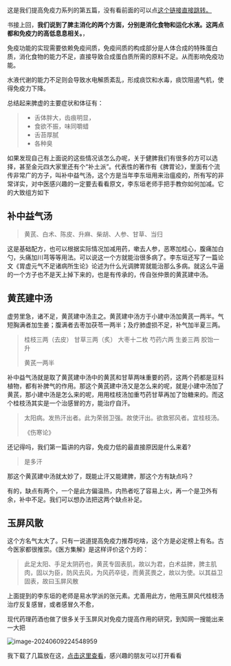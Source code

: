 这是我们提高免疫力系列的第五篇，没有看前面的可以点[这个链接直接跳转。](https://mp.weixin.qq.com/mp/appmsgalbum?__biz=Mzg5MTU5MjI1MA==&action=getalbum&album_id=3211413424915365889&scene=173&subscene=&sessionid=undefined&enterid=0&from_msgid=2247484145&from_itemidx=1&count=3&nolastread=1#wechat_redirect)

书接上回，**我们说到了脾主消化的两个方面，分别是消化食物和运化水液。这两点都和免疫力的高低息息相关。**，

免疫功能的实现需要依赖免疫间质，免疫间质的构成部分是人体合成的特殊蛋白质，消化食物的能力不足，直接导致合成蛋白质所需的原料不足。从而影响免疫功能。

水液代谢的能力不足则会导致水电解质紊乱，形成痰饮和水毒，痰饮阻遏气机，使得免疫力下降。

总结起来脾虚的主要症状和体征有：

> - 舌体胖大，齿痕明显，
> - 食欲不振，味同嚼蜡
> - 舌苔厚腻
> - 各种臭



如果发现自己有上面说的这些情况该怎么办呢，关于健脾我们有很多的方可以选择，甚至金元四大家里还有个“补土派”。代表性的著作有《脾胃论》，里面有个流传非常广的方子，叫补中益气汤，这个方是当年李东垣用来治瘟疫的，所有写的非常详实，对中医感兴趣的一定要去看看原文，李东垣老师手把手教你如何加减。它的大致组方如下

## 补中益气汤



> 黄芪、白术、陈皮、升麻、柴胡、人参、甘草、当归

这是基础配方，也可以根据实际情况加减用药，嗽去人参，恶寒加桂心，腹痛加白勺，头痛加川芎等等用法。可以说这一个方就能治很多病了。李东垣还写了一篇论文《胃虚元气不足诸病所生论》论述为什么光调脾胃就能治那么多病。就这么牛逼的一个方子也不是天上掉下来的，也是有传承的，传自张仲景的黄芪建中汤。



## 黄芪建中汤





虚劳里急，诸不足，黄芪建中汤主之。黄芪建中汤方于小建中汤加黄芪一两半。气短胸满者加生姜；腹满者去枣加茯苓一两半；及疗肺虚损不足，补气加半夏三两。



> 桂枝三两（去皮） 甘草三两（炙） 大枣十二枚 芍药六两 生姜三两 胶饴一升
>
> 黄芪一两半



补中益气汤就是取了黄芪建中汤中的黄芪和甘草两味重要的药，这两个药都是豆科植物，都有补脾气的作用。那这个黄芪建中汤又是怎么来的呢，就是小建中汤加了黄芪，那小建中汤是怎么来的呢，用用桂枝汤加重芍药甘草再加了饴糖来的。而这个桂枝汤其实是一个治感冒的方，能治疗自汗。

> 太阳病。发热汗出者。此为荣弱卫强。故使汗出。欲救邪风者。宜桂枝汤。
>
> 《伤寒论》



还记得吗，我们第一篇讲的内容，免疫力低的最直接原因是什么来着?



> 是多汗



那这个黄芪建中汤就太妙了，既能止汗又能建脾，那这个方有缺点吗？

有的，缺点有两个，一个是此方偏温热，内热者吃了容易上火，再一个是卫外有余，补中不足。我们可以想办法把这两个缺点补足。



## 玉屏风散

这个方名气太大了。只有一说道提高免疫力推荐吃啥，这个方是必定榜上有名。古今医家都很推崇。《医方集解》是这样评价这个方的：

> 此足太阳、手足太阴药也，黄芪专固表肌，故以为君，白术益脾，脾主肌肉，固以为臣，防风去风，为风药卒徒，而黄芪畏之，故以为使。以其益卫固表，故曰玉屏风散

上面提到的李东垣的老师是易水学派的张元素。尤善用此方，他用玉屏风代桂枝汤治疗反复感冒，或者感冒久不愈，

现代药理药酒也做了很多关于玉屏风对免疫力提高作用的研究，到知网一搜能出来一大把

![image-20240609224548959](https://typare-1311038289.cos.ap-nanjing.myqcloud.com/uPic/image-20240609224548959.png)

我下载了几篇放在这，[点击这里查看](https://flowus.cn/guangqing/share/113efece-9486-48d3-a85c-3ac1b5c0dbd8?code=Q1HYTT)，感兴趣的朋友可以打开看看

